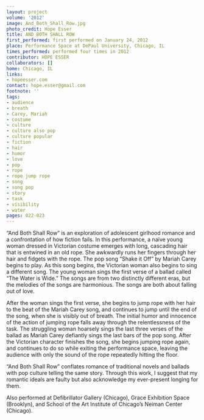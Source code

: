 ```yaml
---
layout: project
volume: '2012'
image: And_Both_Shall_Row.jpg
photo_credit: Hope Esser
title: AND BOTH SHALL ROW
first_performed: first performed on January 24, 2012
place: Performance Space at DePaul University, Chicago, IL
times_performed: performed four times in 2012
contributor: HOPE ESSER
collaborators: []
home: Chicago, IL
links:
- hopeesser.com
contact: hope.esser@gmail.com
footnote: ''
tags:
- audience
- breath
- Carey, Mariah
- costume
- culture
- culture also pop
- culture popular
- fiction
- hair
- humor
- love
- pop
- rope
- rope jump rope
- song
- song pop
- story
- task
- visibility
- water
pages: 022-023
---
```


“And Both Shall Row” is an exploration of adolescent girlhood romance and a confrontation of how fiction fails. In this performance, a naïve young woman dressed in Victorian costume emerges with long, cascading hair that is entwined in an old rope. She awkwardly runs her fingers through her hair and fidgets with the rope. The pop song “Shake it Off” by Mariah Carey begins to play. As this song begins, the Victorian woman also begins to sing a different song. The young woman sings the first verse of a ballad called “The Water is Wide.” The songs are from two distinctly different eras, but the melodies of the songs are harmonious. The songs are both about falling out of love.

After the woman sings the first verse, she begins to jump rope with her hair to the beat of the Mariah Carey song, and continues to jump until the end of the song, when she is visibly out of breath. The initial humor and innocence of the action of jumping rope falls away through the relentlessness of the task. The struggling woman hoarsely sings the last three verses of the ballad as Mariah Carey defiantly sings the last bars of the pop song. After the Victorian character finishes the song, she begins jumping rope again, and continues to do so while exiting the performance space, leaving the audience with only the sound of the rope repeatedly hitting the floor.

“And Both Shall Row” conflates romance of traditional novels and ballads with pop culture telling the same story. Through this work, I suggest that my romantic ideals are faulty but also acknowledge my ever-present longing for them.

Also performed at Defibrillator Gallery (Chicago), Grace Exhibition Space (Brooklyn), and School of the Art Institute of Chicago’s Neiman Center (Chicago).
